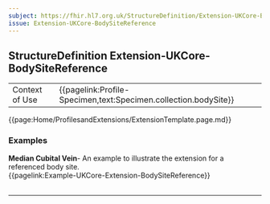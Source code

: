 ```yaml
---
subject: https://fhir.hl7.org.uk/StructureDefinition/Extension-UKCore-BodySiteReference
issue: Extension-UKCore-BodySiteReference
---
```

## StructureDefinition Extension-UKCore-BodySiteReference

<table id="addToTranspose">
<tr><td>Context of Use</td>
<td>{{pagelink:Profile-Specimen,text:Specimen.collection.bodySite}}</td>
</tr>
</table>

{{page:Home/ProfilesandExtensions/ExtensionTemplate.page.md}}

<div id="Examples" class="tabcontent">
  <h3>Examples</h3>
  <b>Median Cubital Vein</b>- An example to illustrate the extension for a referenced body site.<br>
  {{pagelink:Example-UKCore-Extension-BodySiteReference}}
  <br><br>
</div>

---
